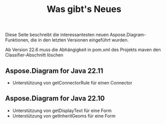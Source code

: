 ﻿---
title: Was gibt's Neues
linktitle: Was gibt's Neues
type: docs
weight: 5
url: /de/java/whatsnew/
description: Aspose.Diagram for Java erweitert und verbessert sich täglich. Auf dieser Seite können Sie sich über die großen und interessantesten Funktionen des Produkts informieren
---
Diese Seite beschreibt die interessantesten neuen Aspose.Diagram-Funktionen, die in den letzten Versionen eingeführt wurden.

Ab Version 22.6 muss die Abhängigkeit in pom.xml des Projekts maven den Classifier-Abschnitt löschen

## Aspose.Diagram for Java 22.11

* Unterstützung von getConnectorRule für einen Connector

## Aspose.Diagram for Java 22.10

* Unterstützung von getDisplayText für eine Form
* Unterstützung von getInheritGeoms für eine Form


